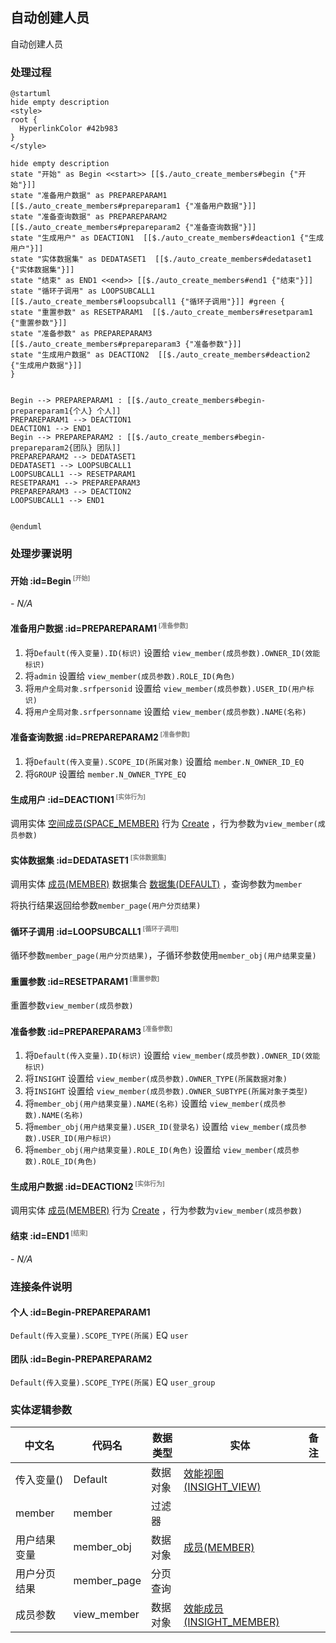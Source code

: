 ## 自动创建人员 <!-- {docsify-ignore-all} -->

   自动创建人员

### 处理过程

```plantuml
@startuml
hide empty description
<style>
root {
  HyperlinkColor #42b983
}
</style>

hide empty description
state "开始" as Begin <<start>> [[$./auto_create_members#begin {"开始"}]]
state "准备用户数据" as PREPAREPARAM1  [[$./auto_create_members#prepareparam1 {"准备用户数据"}]]
state "准备查询数据" as PREPAREPARAM2  [[$./auto_create_members#prepareparam2 {"准备查询数据"}]]
state "生成用户" as DEACTION1  [[$./auto_create_members#deaction1 {"生成用户"}]]
state "实体数据集" as DEDATASET1  [[$./auto_create_members#dedataset1 {"实体数据集"}]]
state "结束" as END1 <<end>> [[$./auto_create_members#end1 {"结束"}]]
state "循环子调用" as LOOPSUBCALL1  [[$./auto_create_members#loopsubcall1 {"循环子调用"}]] #green {
state "重置参数" as RESETPARAM1  [[$./auto_create_members#resetparam1 {"重置参数"}]]
state "准备参数" as PREPAREPARAM3  [[$./auto_create_members#prepareparam3 {"准备参数"}]]
state "生成用户数据" as DEACTION2  [[$./auto_create_members#deaction2 {"生成用户数据"}]]
}


Begin --> PREPAREPARAM1 : [[$./auto_create_members#begin-prepareparam1{个人} 个人]]
PREPAREPARAM1 --> DEACTION1
DEACTION1 --> END1
Begin --> PREPAREPARAM2 : [[$./auto_create_members#begin-prepareparam2{团队} 团队]]
PREPAREPARAM2 --> DEDATASET1
DEDATASET1 --> LOOPSUBCALL1
LOOPSUBCALL1 --> RESETPARAM1
RESETPARAM1 --> PREPAREPARAM3
PREPAREPARAM3 --> DEACTION2
LOOPSUBCALL1 --> END1


@enduml
```


### 处理步骤说明

#### 开始 :id=Begin<sup class="footnote-symbol"> <font color=gray size=1>[开始]</font></sup>



*- N/A*
#### 准备用户数据 :id=PREPAREPARAM1<sup class="footnote-symbol"> <font color=gray size=1>[准备参数]</font></sup>



1. 将`Default(传入变量).ID(标识)` 设置给  `view_member(成员参数).OWNER_ID(效能标识)`
2. 将`admin` 设置给  `view_member(成员参数).ROLE_ID(角色)`
3. 将`用户全局对象.srfpersonid` 设置给  `view_member(成员参数).USER_ID(用户标识)`
4. 将`用户全局对象.srfpersonname` 设置给  `view_member(成员参数).NAME(名称)`

#### 准备查询数据 :id=PREPAREPARAM2<sup class="footnote-symbol"> <font color=gray size=1>[准备参数]</font></sup>



1. 将`Default(传入变量).SCOPE_ID(所属对象)` 设置给  `member.N_OWNER_ID_EQ`
2. 将`GROUP` 设置给  `member.N_OWNER_TYPE_EQ`

#### 生成用户 :id=DEACTION1<sup class="footnote-symbol"> <font color=gray size=1>[实体行为]</font></sup>



调用实体 [空间成员(SPACE_MEMBER)](module/Wiki/space_member.md) 行为 [Create](module/Wiki/space_member#行为) ，行为参数为`view_member(成员参数)`

#### 实体数据集 :id=DEDATASET1<sup class="footnote-symbol"> <font color=gray size=1>[实体数据集]</font></sup>



调用实体 [成员(MEMBER)](module/Base/member.md) 数据集合 [数据集(DEFAULT)](module/Base/member#数据集合) ，查询参数为`member`

将执行结果返回给参数`member_page(用户分页结果)`

#### 循环子调用 :id=LOOPSUBCALL1<sup class="footnote-symbol"> <font color=gray size=1>[循环子调用]</font></sup>



循环参数`member_page(用户分页结果)`，子循环参数使用`member_obj(用户结果变量)`
#### 重置参数 :id=RESETPARAM1<sup class="footnote-symbol"> <font color=gray size=1>[重置参数]</font></sup>



重置参数```view_member(成员参数)```
#### 准备参数 :id=PREPAREPARAM3<sup class="footnote-symbol"> <font color=gray size=1>[准备参数]</font></sup>



1. 将`Default(传入变量).ID(标识)` 设置给  `view_member(成员参数).OWNER_ID(效能标识)`
2. 将`INSIGHT` 设置给  `view_member(成员参数).OWNER_TYPE(所属数据对象)`
3. 将`INSIGHT` 设置给  `view_member(成员参数).OWNER_SUBTYPE(所属对象子类型)`
4. 将`member_obj(用户结果变量).NAME(名称)` 设置给  `view_member(成员参数).NAME(名称)`
5. 将`member_obj(用户结果变量).USER_ID(登录名)` 设置给  `view_member(成员参数).USER_ID(用户标识)`
6. 将`member_obj(用户结果变量).ROLE_ID(角色)` 设置给  `view_member(成员参数).ROLE_ID(角色)`

#### 生成用户数据 :id=DEACTION2<sup class="footnote-symbol"> <font color=gray size=1>[实体行为]</font></sup>



调用实体 [成员(MEMBER)](module/Base/member.md) 行为 [Create](module/Base/member#行为) ，行为参数为`view_member(成员参数)`

#### 结束 :id=END1<sup class="footnote-symbol"> <font color=gray size=1>[结束]</font></sup>



*- N/A*


### 连接条件说明
#### 个人 :id=Begin-PREPAREPARAM1

`Default(传入变量).SCOPE_TYPE(所属)` EQ `user`
#### 团队 :id=Begin-PREPAREPARAM2

`Default(传入变量).SCOPE_TYPE(所属)` EQ `user_group`


### 实体逻辑参数

|    中文名   |    代码名    |  数据类型    |  实体   |备注 |
| --------| --------| -------- | -------- | --------   |
|传入变量(<i class="fa fa-check"/></i>)|Default|数据对象|[效能视图(INSIGHT_VIEW)](module/Insight/insight_view.md)||
|member|member|过滤器|||
|用户结果变量|member_obj|数据对象|[成员(MEMBER)](module/Base/member.md)||
|用户分页结果|member_page|分页查询|||
|成员参数|view_member|数据对象|[效能成员(INSIGHT_MEMBER)](module/Insight/insight_member.md)||
